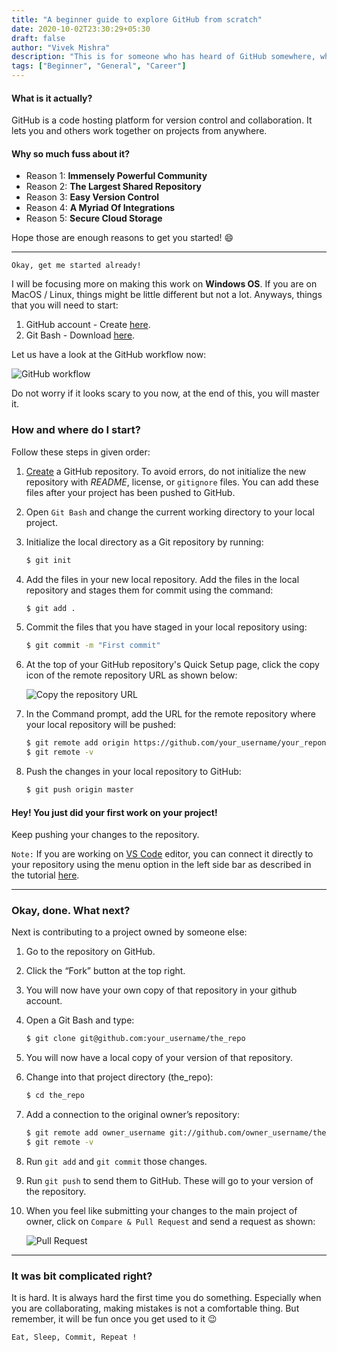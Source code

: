 ```yaml
---
title: "A beginner guide to explore GitHub from scratch"
date: 2020-10-02T23:30:29+05:30
draft: false
author: "Vivek Mishra"
description: "This is for someone who has heard of GitHub somewhere, who knows little about what it is used for, or someone who tried it but found it hard work with or understand. Let us make this simple."
tags: ["Beginner", "General", "Career"]
---
```


#### What is it actually?

GitHub is a code hosting platform for version control and collaboration. It lets you and others work together on projects from anywhere.

#### Why so much fuss about it?

- Reason 1: **Immensely Powerful Community**
- Reason 2: **The Largest Shared Repository**
- Reason 3: **Easy Version Control**
- Reason 4: **A Myriad Of Integrations**
- Reason 5: **Secure Cloud Storage**

Hope those are enough reasons to get you started! :smile:

---

`Okay, get me started already!`

I will be focusing more on making this work on **Windows OS**. If you are on MacOS / Linux, things might be little different but not a lot. Anyways, things that you will need to start:

1. GitHub account - Create [here](https://github.com/).
2. Git Bash - Download [here](https://github.com/git-for-windows/git/releases/download/v2.28.0.windows.1/Git-2.28.0-64-bit.exe).

Let us have a look at the GitHub workflow now:

![GitHub workflow](https://hackernoon.com/hn-images/1*iHPPa72N11sBI_JSDEGxEA.png)

Do not worry if it looks scary to you now, at the end of this, you will master it.

### How and where do I start?

Follow these steps in given order:

1. [Create](https://docs.github.com/en/enterprise/2.13/user/articles/creating-a-new-repository) a GitHub repository. To avoid errors, do not initialize the new repository with _README_, license, or `gitignore` files. You can add these files after your project has been pushed to GitHub.

2. Open `Git Bash` and change the current working directory to your local project.

3. Initialize the local directory as a Git repository by running:

   ```bash
   $ git init
   ```

4. Add the files in your new local repository. Add the files in the local repository and stages them for commit using the command:

   ```bash
   $ git add .
   ```

5. Commit the files that you have staged in your local repository using:

   ```bash
   $ git commit -m "First commit"
   ```

6. At the top of your GitHub repository's Quick Setup page, click the copy icon of the remote repository URL as shown below:

   ![Copy the repository URL](https://docs.github.com/assets/images/help/repository/copy-remote-repository-url-quick-setup.png)

7. In the Command prompt, add the URL for the remote repository where your local repository will be pushed:

   ```bash
   $ git remote add origin https://github.com/your_username/your_reponame.git
   $ git remote -v
   ```

8. Push the changes in your local repository to GitHub:

   ```bash
   $ git push origin master
   ```

#### Hey! You just did your first work on your project!

Keep pushing your changes to the repository.

`Note:`
If you are working on [VS Code](https://code.visualstudio.com/download) editor, you can connect it directly to your repository using the menu option in the left side bar as described in the tutorial [here](https://code.visualstudio.com/docs/editor/github).

---

### Okay, done. What next?

Next is contributing to a project owned by someone else:

1. Go to the repository on GitHub.
2. Click the “Fork” button at the top right.
3. You will now have your own copy of that repository in your github account.
4. Open a Git Bash and type:

   ```bash
   $ git clone git@github.com:your_username/the_repo
   ```

5. You will now have a local copy of your version of that repository.
6. Change into that project directory (the_repo):

   ```bash
   $ cd the_repo
   ```

7. Add a connection to the original owner’s repository:

   ```bash
   $ git remote add owner_username git://github.com/owner_username/the_repo
   $ git remote -v
   ```

8. Run `git add` and `git commit` those changes.

9. Run `git push` to send them to GitHub. These will go to your version of the repository.

10. When you feel like submitting your changes to the main project of owner, click on `Compare & Pull Request` and send a request as shown:

    ![Pull Request](https://www.freecodecamp.org/news/content/images/2020/01/pullRequest-1.png)

---

### It was bit complicated right?

It is hard. It is always hard the first time you do something. Especially when you are collaborating, making mistakes is not a comfortable thing. But remember, it will be fun once you get used to it :wink:

`Eat, Sleep, Commit, Repeat !`
